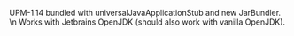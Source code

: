 UPM-1.14  bundled with universalJavaApplicationStub and new JarBundler. \n
Works with Jetbrains OpenJDK (should also work with vanilla OpenJDK).
